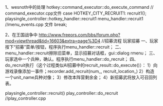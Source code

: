 1、wesnoth中的处理
hotkey::command_executor::do_execute_command // command_executor.cpp文件
    case HOTKEY_CITY_RECRUIT1:
		recruit1();
			playsingle_controller::hotkey_handler::recruit1
				menu_handler::recruit1 //menu_events.cpp 文件
		break;



2、在王国战争中
http://www.freeors.com/bbs/forum.php?mod=viewthread&tid=16603&extra=page%3D4  //招募流程
玩家招募
一、玩家按下“招募”菜单/按钮，程序执行menu_handler::recruit；
二、menu_handler::recruit擦除旧菜单，显示招募对话框，gui::dialog rmenu；
三、玩家选中一个兵种，确认。程序执行menu_handler::do_recruit；
四、do_recruit执行（这个过程类似AI招募中的recruit_result::do_execute()）：
1）向游戏录像添加一事件；recorder.add_recruit(num_, recruit_location_)
2）构造一个unit_name兵种对像；
3）修改本阵营剩余金；
4）新招募武将放入可召回列表。

playsingle_controller::recruit()
	play_controller::do_recruit //play_controller.cpp
